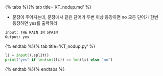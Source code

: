 {% tabs %}{% tab title='KT_nodup.md' %}

* 문장이 주어지는데, 문장에서 같은 단어가 두번 이상 등장하면 no 모든 단어가 한번 등장하면 yes를 출력하라

```txt
Input: THE RAIN IN SPAIN
Output: yes
```

{% endtab %}{% tab title='KT_nodup.py' %}

```py
li = input().split()
print("yes" if len(set(li)) == len(li) else "no")
```

{% endtab %}{% endtabs %}

